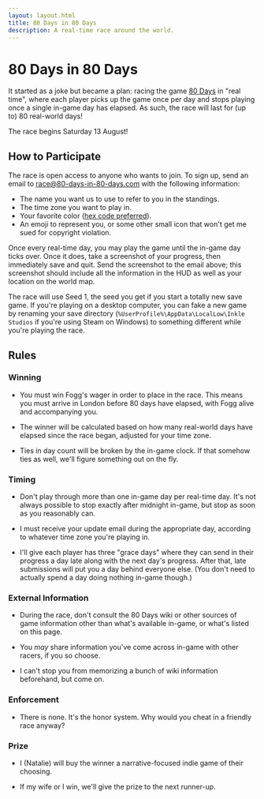 ```yaml
---
layout: layout.html
title: 80 Days in 80 Days
description: A real-time race around the world.
---
```


# 80 Days in 80 Days

It started as a joke but became a plan: racing the game [80 Days] in "real
time", where each player picks up the game once per day and stops playing once a
single in-game day has elapsed. As such, the race will last for (up to) 80
real-world days!

[80 Days]: https://www.inklestudios.com/80days/

<p class="begins">The race begins <span class="date">Saturday 13 August</span>!</p>

<div id="cesiumContainer"></div>

## How to Participate

The race is open access to anyone who wants to join. To sign up, send an email
to [race@80-days-in-80-days.com] with the following information:

[race@80-days-in-80-days.com]: mailto:race@80-days-in-80-days.com

* The name you want us to use to refer to you in the standings.
* The time zone you want to play in.
* Your favorite color ([hex code preferred]).
* An emoji to represent you, or some other small icon that won't get me sued for
  copyright violation.

[hex code preferred]: https://htmlcolorcodes.com/color-picker/

Once every real-time day, you may play the game until the in-game day ticks
over. Once it does, take a screenshot of your progress, then immediately save
and quit. Send the screenshot to the email above; this screenshot should include
all the information in the HUD as well as your location on the world map.

The race will use Seed 1, the seed you get if you start a totally new save game.
If you're playing on a desktop computer, you can fake a new game by renaming your
save directory (`%UserProfile%\AppData\LocalLow\Inkle Studios` if you're using
Steam on Windows) to something different while you're playing the race.

## Rules

### Winning

* You must win Fogg's wager in order to place in the race. This means you must
  arrive in London before 80 days have elapsed, with Fogg alive and accompanying
  you.

* The winner will be calculated based on how many real-world days have elapsed
  since the race began, adjusted for your time zone.

* Ties in day count will be broken by the in-game clock. If that somehow ties as
  well, we'll figure something out on the fly.

### Timing

* Don't play through more than one in-game day per real-time day. It's not
  always possible to stop exactly after midnight in-game, but stop as soon as
  you reasonably can.

* I must receive your update email during the appropriate day, according to
  whatever time zone you're playing in.

* I'll give each player has three "grace days" where they can send in their
  progress a day late along with the next day's progress. After that, late
  submissions will put you a day behind everyone else. (You don't need to
  actually spend a day doing nothing in-game though.)

### External Information

* During the race, don't consult the 80 Days wiki or other sources of game
  information other than what's available in-game, or what's listed on this
  page.

* You *may* share information you've come across in-game with other racers, if
  you so choose.

* I can't stop you from memorizing a bunch of wiki information beforehand, but
  come on.

### Enforcement

* There is none. It's the honor system. Why would you cheat in a friendly race
  anyway?

### Prize

* I (Natalie) will buy the winner a narrative-focused indie game of their
  choosing.

* If my wife or I win, we'll give the prize to the next runner-up.
